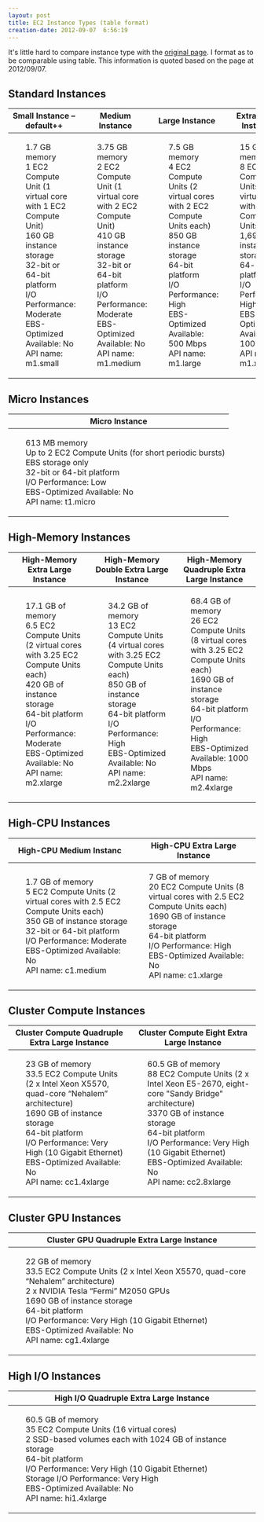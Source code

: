 ```yaml
---
layout: post
title: EC2 Instance Types (table format)
creation-date: 2012-09-07  6:56:19
---
```

It's little hard to compare instance type with the [original page](https://aws.amazon.com/ec2/instance-types/).
I format as to be comparable using table. This information is quoted based on the page at 2012/09/07.

Standard Instances
------------------
<!--Instances of this family are well suited for most applications.-->
<style>
table.ec2-instance-type thead {border-bottom: 2px solid #888;}
.ec2-instance-type ul {list-style:none; margin-left:0px}
article#the.post p:not(:first-child) {margin-top: auto;}
</style>
<table class="ec2-instance-type" width="1000px">
<thead>
<tr>
  <th>Small Instance – default++</th>
  <th>Medium Instance</th>
  <th>Large Instance</th>
  <th>Extra Large Instance</th>
</tr>
</thead>
<tbody>
<tr>
  <td>
  <ul>
  <li>1.7 GB memory</li>
  <li>1 EC2 Compute Unit (1 virtual core with 1 EC2 Compute Unit)</li>
  <li>160 GB instance storage</li>
  <li>32-bit or 64-bit platform</li>
  <li>I/O Performance: Moderate</li>
  <li>EBS-Optimized Available: No</li>
  <li>API name: m1.small</li>
  </ul>
  </td>
  <td>
  <ul>
  <li>3.75 GB memory</li>
  <li>2 EC2 Compute Unit (1 virtual core with 2 EC2 Compute Unit)</li>
  <li>410 GB instance storage</li>
  <li>32-bit or 64-bit platform</li>
  <li>I/O Performance: Moderate</li>
  <li>EBS-Optimized Available: No</li>
  <li>API name: m1.medium</li>
  </ul>
  </td>
  <td>
  <ul>
  <li>7.5 GB memory</li>
  <li>4 EC2 Compute Units (2 virtual cores with 2 EC2 Compute Units each)</li>
  <li>850 GB instance storage</li>
  <li>64-bit platform</li>
  <li>I/O Performance: High</li>
  <li>EBS-Optimized Available: 500 Mbps</li>
  <li>API name: m1.large</li>
  </ul>
  </td>
  <td>
  <ul>
  <li>15 GB memory</li>
  <li>8 EC2 Compute Units (4 virtual cores with 2 EC2 Compute Units each)</li>
  <li>1,690 GB instance storage</li>
  <li>64-bit platform</li>
  <li>I/O Performance: High</li>
  <li>EBS-Optimized Available: 1000 Mbps</li>
  <li>API name: m1.xlarge</li>
  </ul>
  </td>
</tr>
</tbody>
</table>

Micro Instances
---------------
<table class="ec2-instance-type">
<thead><tr><th>Micro Instance</th></tr></thead>
<tbody><tr><td>
<ul>
<li>613 MB memory</li>
<li>Up to 2 EC2 Compute Units (for short periodic bursts)</li>
<li>EBS storage only</li>
<li>32-bit or 64-bit platform</li>
<li>I/O Performance: Low</li>
<li>EBS-Optimized Available: No</li>
<li>API name: t1.micro</li>
</ul></td></tr></tbody>
</table>

<!--Micro instances (t1.micro) provide a small amount of consistent CPU resources and allow you to increase CPU capacity in short bursts when additional cycles are available. They are well suited for lower throughput applications and web sites that require additional compute cycles periodically. You can learn more about how you can use Micro instances and appropriate applications in the Amazon EC2 documentation-->


High-Memory Instances
---------------------
<!--Instances of this family offer large memory sizes for high throughput applications, including database and memory caching applications.-->

<table class="ec2-instance-type" width="750px">
<thead>
  <tr><th>High-Memory Extra Large Instance</th>
 <th>High-Memory Double Extra Large Instance</th>
  <th>High-Memory Quadruple Extra Large Instance</th></tr>
</thead>
<tbody><tr><td><ul>
<li>17.1 GB of memory</li>
<li>6.5 EC2 Compute Units (2 virtual cores with 3.25 EC2 Compute Units each)</li>
<li>420 GB of instance storage</li>
<li>64-bit platform</li>
<li>I/O Performance: Moderate</li>
<li>EBS-Optimized Available: No</li>
<li>API name: m2.xlarge</li></ul>
</td>
<td><ul>
<li>34.2 GB of memory</li>
<li>13 EC2 Compute Units (4 virtual cores with 3.25 EC2 Compute Units each)</li>
<li>850 GB of instance storage</li>
<li>64-bit platform</li>
<li>I/O Performance: High</li>
<li>EBS-Optimized Available: No</li>
<li>API name: m2.2xlarge</li></ul>
</td>
<td><ul>
<li>68.4 GB of memory</li>
<li>26 EC2 Compute Units (8 virtual cores with 3.25 EC2 Compute Units each)</li>
<li>1690 GB of instance storage</li>
<li>64-bit platform</li>
<li>I/O Performance: High</li>
<li>EBS-Optimized Available: 1000 Mbps</li>
<li>API name: m2.4xlarge</li></ul>
</td>
</tr></tbody></table>

High-CPU Instances
------------------
<!--Instances of this family have proportionally more CPU resources than memory (RAM) and are well suited for compute-intensive applications.-->

<table class="ec2-instance-type">
<thead>
  <tr><th>High-CPU Medium Instanc</th>
  <th>High-CPU Extra Large Instance</th></tr>
  </thead>
  <tbody>
  <tr><td><ul>
<li>1.7 GB of memory</li>
<li>5 EC2 Compute Units (2 virtual cores with 2.5 EC2 Compute Units each)</li>
<li>350 GB of instance storage</li>
<li>32-bit or 64-bit platform</li>
<li>I/O Performance: Moderate</li>
<li>EBS-Optimized Available: No</li>
<li>API name: c1.medium</li></ul>
</td>
<td><ul>
<li>7 GB of memory</li>
<li>20 EC2 Compute Units (8 virtual cores with 2.5 EC2 Compute Units each)</li>
<li>1690 GB of instance storage</li>
<li>64-bit platform</li>
<li>I/O Performance: High</li>
<li>EBS-Optimized Available: No</li>
<li>API name: c1.xlarge</li></ul>
</td></tr></tbody></table>

Cluster Compute Instances
-------------------------
<!--Instances of this family provide proportionally high CPU resources with increased network performance and are well suited for High Performance Compute (HPC) applications and other demanding network-bound applications. You can learn more about Cluster instance concepts by reading the Amazon EC2 documentation. For more information about specific use cases and cluster management options for HPC, please visit the HPC solutions page.-->

<table class="ec2-instance-type">
<thead>
  <tr><th>Cluster Compute Quadruple Extra Large Instance</th>
  <th>Cluster Compute Eight Extra Large Instance</th> </tr>
  </thead>
<tbody>
<tr><td><ul>
<li>23 GB of memory</li>
<li>33.5 EC2 Compute Units (2 x Intel Xeon X5570, quad-core “Nehalem” architecture)</li>
<li>1690 GB of instance storage</li>
<li>64-bit platform</li>
<li>I/O Performance: Very High (10 Gigabit Ethernet)</li>
<li>EBS-Optimized Available: No</li>
<li>API name: cc1.4xlarge</li>
</ul></td><td><ul>
<li>60.5 GB of memory</li>
<li>88 EC2 Compute Units (2 x Intel Xeon E5-2670, eight-core "Sandy Bridge" architecture)</li>
<li>3370 GB of instance storage</li>
<li>64-bit platform</li>
<li>I/O Performance: Very High (10 Gigabit Ethernet)</li>
<li>EBS-Optimized Available: No</li>
<li>API name: cc2.8xlarge</li>
</ul></td></tr></tbody>
</table>

<!--Cluster Compute, Cluster GPU and High I/O instances do not currently support EBS Optimization, but provide customers with high bandwidth networking and can also be used with EBS Provisioned IOPS volumes for improved consistency and performance.-->

Cluster GPU Instances
---------------------
<!--Instances of this family provide general-purpose graphics processing units (GPUs) with proportionally high CPU and increased network performance for applications benefitting from highly parallelized processing, including HPC, rendering and media processing applications. While Cluster Compute Instances provide the ability to create clusters of instances connected by a low latency, high throughput network, Cluster GPU Instances provide an additional option for applications that can benefit from the efficiency gains of the parallel computing power of GPUs over what can be achieved with traditional processors. Learn more about use of this instance type for HPC applications.-->

<table class="ec2-instance-type">
<thead>
  <tr><th>Cluster GPU Quadruple Extra Large Instance</th></tr>
  </thead>
<tbody>
<tr><td><ul>
<li>22 GB of memory</li>
<li>33.5 EC2 Compute Units (2 x Intel Xeon X5570, quad-core “Nehalem” architecture)</li>
<li>2 x NVIDIA Tesla “Fermi” M2050 GPUs</li>
<li>1690 GB of instance storage</li>
<li>64-bit platform</li>
<li>I/O Performance: Very High (10 Gigabit Ethernet)</li>
<li>EBS-Optimized Available: No</li>
<li>API name: cg1.4xlarge</li>
</ul></td></tr></tbody>
</table>

<!--Cluster Compute, Cluster GPU and High I/O instances do not currently support EBS Optimization, but provide customers with high bandwidth networking and can also be used with EBS Provisioned IOPS volumes for improved consistency and performance.-->

High I/O Instances
------------------
<!--Instances of this family provide very high instance storage I/O performance and are ideally suited for many high performance database workloads. Example applications include NoSQL databases like Cassandra and MongoDB. High I/O instances are backed by Solid State Drives (SSD), and also provide high levels of CPU, memory and network performance.-->

<table class="ec2-instance-type">
<thead>
  <tr><th>High I/O Quadruple Extra Large Instance</th></tr>
  </thead>
<tbody>
<tr><td><ul>
<li>60.5 GB of memory</li>
<li>35 EC2 Compute Units (16 virtual cores)</li>
<li>2 SSD-based volumes each with 1024 GB of instance storage</li>
<li>64-bit platform</li>
<li>I/O Performance: Very High (10 Gigabit Ethernet)</li>
<li>Storage I/O Performance: Very High</li>
<li>EBS-Optimized Available: No</li>
<li>API name: hi1.4xlarge</li>
</ul></td></tr></tbody>
</table>

<!--8 cores + 8 hyperthreads for 16 virtual cores 

Using Linux paravirtual (PV) AMIs, High I/O Quadruple Extra Large instances can deliver more than 120,000 4 KB random read IOPS and between 10,000 and 85,000 4 KB random write IOPS (depending on active logical block addressing span) to applications. For hardware virtual machines (HVM) and Windows AMIs, performance is approximately 90,000 4 KB random read IOPS and between 9,000 and 75,000 4 KB random write IOPS. The maximum sequential throughput on all AMI types (Linux PV, Linux HVM, and Windows) per second is approximately 2 GB read and 1.1 GB write. 

For customers using Microsoft Windows Server, High I/O Instances are only supported with the Microsoft Windows Server AMIs for Cluster Instance Type.
Cluster Compute, Cluster GPU and High I/O instances do not currently support EBS Optimization, but provide customers with high bandwidth networking and can also be used with EBS Provisioned IOPS volumes for improved consistency and performance.-->


